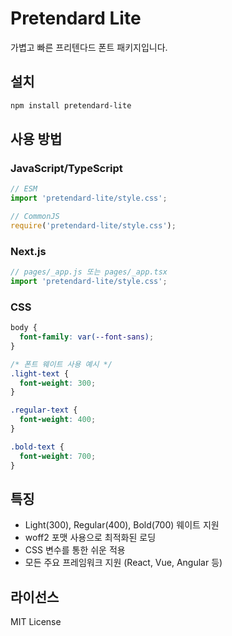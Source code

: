 # Pretendard Lite

가볍고 빠른 프리텐다드 폰트 패키지입니다.

## 설치

```bash
npm install pretendard-lite
```

## 사용 방법

### JavaScript/TypeScript

```javascript
// ESM
import 'pretendard-lite/style.css';

// CommonJS
require('pretendard-lite/style.css');
```

### Next.js

```javascript
// pages/_app.js 또는 pages/_app.tsx
import 'pretendard-lite/style.css';
```

### CSS

```css
body {
  font-family: var(--font-sans);
}

/* 폰트 웨이트 사용 예시 */
.light-text {
  font-weight: 300;
}

.regular-text {
  font-weight: 400;
}

.bold-text {
  font-weight: 700;
}
```

## 특징

- Light(300), Regular(400), Bold(700) 웨이트 지원
- woff2 포맷 사용으로 최적화된 로딩
- CSS 변수를 통한 쉬운 적용
- 모든 주요 프레임워크 지원 (React, Vue, Angular 등)

## 라이선스

MIT License
